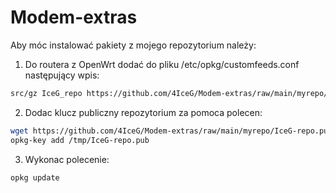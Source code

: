 # Modem-extras

Aby móc instalować pakiety z mojego repozytorium należy:

1) Do routera z OpenWrt dodać do pliku /etc/opkg/customfeeds.conf następujący wpis:
``` bash
src/gz IceG_repo https://github.com/4IceG/Modem-extras/raw/main/myrepo/
```
2) Dodac klucz publiczny repozytorium za pomoca polecen:
``` bash
wget https://github.com/4IceG/Modem-extras/raw/main/myrepo/IceG-repo.pub -O /tmp/IceG-repo.pub
opkg-key add /tmp/IceG-repo.pub
```
3) Wykonac polecenie:
``` bash
opkg update
```
